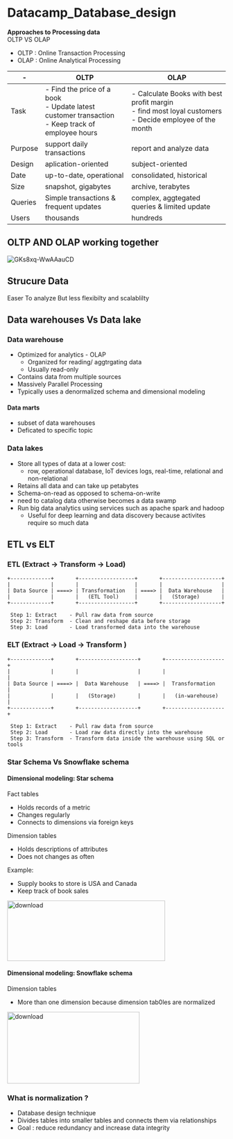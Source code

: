 # Datacamp_Database_design
**Approaches to Processing data**
<br/>
OLTP VS OLAP
- OLTP : Online Transaction Processing
- OLAP : Online Analytical Processing

| - | OLTP | OLAP |
|----------|----------|----------|
| Task    | - Find the price of a book <br/> - Update latest customer transaction <br/> - Keep track of employee hours  |- Calculate Books with best profit margin <br/> - find most loyal customers <br/> - Decide employee of the month     |
|Purpose    | support daily transactions    | report and analyze data     |
|Design   | aplication-oriented    | subject-oriented     |
|Date    | up-to-date, operational    | consolidated, historical     |
|Size    | snapshot, gigabytes    |archive, terabytes     |
|Queries    | Simple transactions & frequent updates    |complex, aggtegated queries & limited update     |
|Users    | thousands  |hundreds    |

## OLTP AND OLAP working together
![GKs8xq-WwAAauCD](https://github.com/user-attachments/assets/83918811-2fab-4a39-bda2-b44c6f2861c6)

## Strucure Data 
Easer To analyze But less flexibilty and scalablilty 

## Data warehouses Vs Data lake 
### Data warehouse
- Optimized for analytics - OLAP
   - Organized for reading/ aggtrgating data
   - Usually read-only
- Contains data from multiple sources
- Massively Parallel Processing
- Typically uses a denormalized schema and dimensional modeling
#### Data marts
- subset of data warehouses
- Deficated to specific topic
### Data lakes
 - Store all types of data at a lower cost:
    - row, operational database, IoT devices logs, real-time, relational and non-relational
- Retains all data and can take up petabytes
- Schema-on-read as opposed to schema-on-write
- need to catalog data otherwise becomes a data swamp
- Run big data analytics using services such as apache spark and hadoop
  - Useful for deep learning and data discovery because activites require so much data
## ETL vs ELT

### ETL (Extract → Transform → Load)

```text
+-------------+       +------------------+       +-------------------+
|             |       |                  |       |                   |
| Data Source | ====> | Transformation   | ====> |  Data Warehouse   |
|             |       |   (ETL Tool)     |       |   (Storage)       |
+-------------+       +------------------+       +-------------------+

 Step 1: Extract    - Pull raw data from source  
 Step 2: Transform  - Clean and reshape data before storage  
 Step 3: Load       - Load transformed data into the warehouse  
```

### ELT (Extract → Load → Transform )
```text
+-------------+       +-------------------+       +-------------------+
|             |       |                   |       |                   |
| Data Source | ====> |  Data Warehouse   | ====> |  Transformation   |
|             |       |   (Storage)       |       |   (in-warehouse)  |
+-------------+       +-------------------+       +-------------------+

 Step 1: Extract    - Pull raw data from source  
 Step 2: Load       - Load raw data directly into the warehouse  
 Step 3: Transform  - Transform data inside the warehouse using SQL or tools  
```


### Star Schema Vs Snowflake schema
#### Dimensional modeling: Star schema 
<p>Fact tables</p> 

* Holds records of a metric
* Changes regularly
* Connects to dimensions via foreign keys
  
<p>Dimension tables</p> 

* Holds descriptions of attributes
* Does not changes as often

<p>Example: </p> 

* Supply books to store is USA and Canada
* Keep track of book sales


<img width="364" height="139" alt="download" src="https://github.com/user-attachments/assets/dbf99647-c222-49f5-8a2b-28ced859d78c" />

#### Dimensional modeling: Snowflake schema

  
<p>Dimension tables</p> 

* More than one dimension because dimension tab0les are normalized

<img width="305" height="165" alt="download" src="https://github.com/user-attachments/assets/4e0acb58-0962-458b-91d4-b27e26dd4ba9" />


### What is normalization ?

* Database design technique
* Divides tables into smaller tables and connects them via relationships
* Goal : reduce redundancy and increase data integrity
